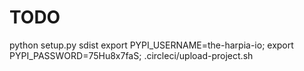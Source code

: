 # TODO
python setup.py sdist 
export PYPI_USERNAME=the-harpia-io; export PYPI_PASSWORD=75Hu8x7faS; .circleci/upload-project.sh